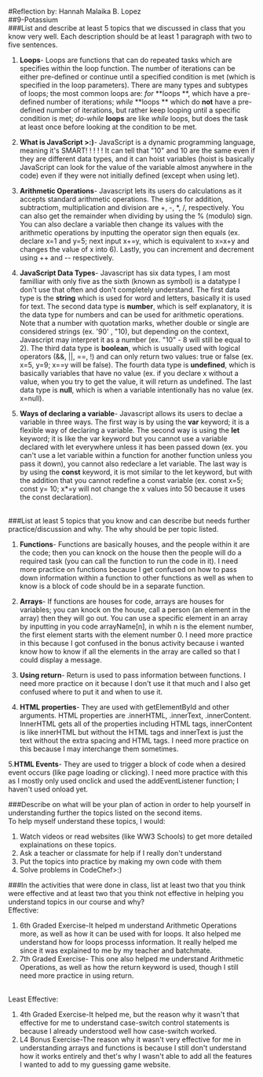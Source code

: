 #Reflection by: Hannah Malaika B. Lopez
<br/>
##9-Potassium
<br/>
###List and describe at least 5 topics that we discussed in class that you know very well. Each description should be at least 1 paragraph with two to five sentences.
<br/>
1. **Loops**- Loops are functions that can do repeated tasks which are specifies within the loop function. 
The number of iterations can be either pre-defined or continue until a specified condition is met (which is specified in the loop parameters). 
There are many types and subtypes of loops; the most common loops are: *for* **loops **, which have a pre-defined number of iterations; *while* **loops ** which do **not** have a pre-defined number of iterations, but rather keep looping until a specific condition is met; *do-while* **loops** are like *while* loops, but does the task at least once before looking at the condition to be met.

2. **What is JavaScript >:)**- JavaScript is a dynamic programming language, meaning it's SMART! ! ! ! ! It can tell that "10" and 10 are the same even if they are different data types, and it can hoist variables (hoist is basically JavaScript can look for the value of the variable almost anywhere in the code) even if they were not initially defined (except when using let). 

3. **Arithmetic Operations**- Javascript lets its users do calculations as it accepts standard arithmetic operations. The signs for addition, subtractiom, multiplication and division are +, -, *, /, respectively. You can also get the remainder when dividing by using the % (modulo) sign. You can also declare a variable then change its values with the arithmetic operations by inputting the operator sign then equals (ex. declare x=1 and y=5; next input x+=y, which is equivalent to x=x+y and changes the value of x into 6). Lastly, you can increment and decrement using ++ and -- respectively.

4. **JavaScript Data Types**- Javascript has six data types, I am most familliar with only five as the sixth (known as symbol) is a datatype I don't use that often and don't completely understand. The first data type is the **string** which is used for word and letters, basically it is used for text. The second data type is **number**, which is self explanatory, it is the data type for numbers and can be used for arithmetic operations. Note that a number with quotation marks, whether double or single are considered strings (ex. '90' , "10), but depending on the context, Javascript may interpret it as a number (ex. "10" - 8 will still be equal to 2). The third data type is **boolean**, which is usually used with logical operators (&&, ||, ==, !) and can only return two values: true or false (ex. x=5, y=9; x==y will be false). The fourth data type is **undefined**, which is basically variables that have no value (ex. if you declare x without a value,  when you try to get the value, it will return as undefined. The last data type is **null**, which is when a variable intentionally has no value (ex. x=null).

5. **Ways of declaring a variable**- Javascript allows its users to declae a variable in three ways. The first way is by using the **var**
keyword; it is a flexible way of declaring a variable. The second way is using the **let** keyword; it is like the var keyword but you cannot use a variable declared with let everywhere unless it has been passed down (ex. you can't use a let variable within a function for another function unless you pass it down), you cannot also redeclare a let variable. The last way is by using the **const** keyword, it is mot similar to the let keyword, but with the addition that you cannot redefine a const variable (ex. const x=5; const y= 10; x*=y will not change the x values into 50 because it uses the const declaration).
<br/>
###List at least 5 topics that you know and can describe but needs further practice/discussion and why.  The why should be per topic listed.

1. **Functions**- Functions are basically houses, and the people within it are the code; then you can knock on the house then the people will do a required task (you can call the function to run the code in it). I need more practice on functions because I get confused on how to pass down information within a function to other functions as well as when to know is a block of code should be in a separate function.

2. **Arrays**- If functions are houses for code, arrays are houses for variables; you can knock on the house, call a person (an element in the array) then they will go out. You can use a specific element in an array by inputting in you code arrayName[n], in whih n is the element number, the first element starts with the element number 0. I need more practice in this because I got confused in the bonus activity because i wanted know how to know if all the elements in the array are called so that I could display a message.

3. **Using return**- Return is used to pass information between functions. I need more practice on it because I don't use it that much and I also get confused where to put it and when to use it.

4. **HTML properties**- They are used with getElementById and other arguments. HTML properties are .innerHTML, .innerText, .innerContent. InnerHTML gets all of the properties including HTML tags, innerContent is like innerHTML but without the HTML tags and innerText is just the text without the extra spacing and HTML tags. I need more practice on this because I may interchange them sometimes.

5.**HTML Events**- They are used to trigger a block of code when a desired event occurs (like page loading or clicking). I need more practice with this as I mostly only used onclick and used the addEventListener function; I haven't used onload yet.
<br/>

###Describe on what will be your plan of action in order to help yourself in understanding further the topics listed on the second items.
<br/>
To help myself understand these topics, I would: 
<br/>
1. Watch videos or read websites (like WW3 Schools) to get more detailed explainations on these topics. 
2. Ask a teacher or classmate for help if I really don't understand
3. Put the topics into practice by making my own code with them
4. Solve problems in CodeChef>:)

###In the activities that were done in class, list at least two that you think were effective and at least two that you think not effective in helping you understand topics in our course and why?
<br/>
Effective:

1. 6th Graded Exercise-It helped m understand Arithmetic Operations more, as well as how it can be used with for loops. It also helped me understand how for loops processs information. It really helped me since it was explained to me by my teacher and batchmate.
2. 7th Graded Exercise- This one also helped me understand Arithmetic Operations, as well as how the return keyword is used, though I still need more practice in using return.
<br/>
Least Effective:

1. 4th Graded Exercise-It helped me, but the reason why it wasn't that effective for me to understand case-switch control statements is because I already understood well how case-switch worked.
2. L4 Bonus Exercise-The reason why it wasn't very effective for me in understanding arrays and functions is because I still don't understand how it works entirely and thet's why I wasn't able to add all the features I wanted to add to my guessing game website.
